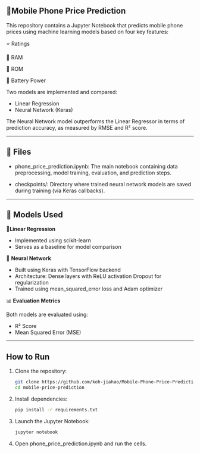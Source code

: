 <h2>📱Mobile Phone Price Prediction</h2>

This repository contains a Jupyter Notebook that predicts mobile phone prices using machine learning models based on four key features:

  ⭐ Ratings

  🧠 RAM

  💾 ROM

  🔋 Battery Power



Two models are implemented and compared:

- Linear Regression
- Neural Network (Keras)

The Neural Network model outperforms the Linear Regressor in terms of prediction accuracy, as measured by RMSE and R² score.

---
<h2>📁 Files</h2>

- phone_price_prediction.ipynb: The main notebook containing data preprocessing, model training, evaluation, and prediction steps.

- checkpoints/: Directory where trained neural network models are saved during training (via Keras callbacks).


---
<h2>🧪 Models Used</h2>

🔹**Linear Regression**

  -   Implemented using scikit-learn
  -   Serves as a baseline for model comparison

🔹 **Neural Network**

  - Built using Keras with TensorFlow backend
  - Architecture:
      Dense layers with ReLU activation
      Dropout for regularization
  - Trained using mean_squared_error loss and Adam optimizer



📊 **Evaluation Metrics**

  Both models are evaluated using:
  - R² Score
  - Mean Squared Error (MSE)

---
  <h2>How to Run</h2>

1. Clone the repository:
    ```bash
    git clone https://github.com/koh-jiahao/Mobile-Phone-Price-Prediction.git
    cd mobile-price-prediction


2. Install dependencies:
    ```bash
    pip install -r requirements.txt


3. Launch the Jupyter Notebook:
    ```bash
    jupyter notebook


4. Open phone_price_prediction.ipynb and run the cells.
